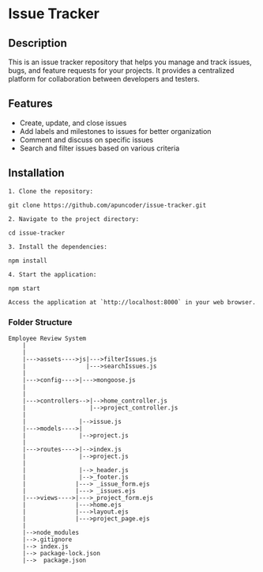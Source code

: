 # Issue Tracker


## Description

This is an issue tracker repository that helps you manage and track issues, bugs, and feature requests for your projects. It provides a centralized platform for collaboration between developers and testers.

## Features

- Create, update, and close issues
- Add labels and milestones to issues for better organization
- Comment and discuss on specific issues
- Search and filter issues based on various criteria

## Installation
```
1. Clone the repository:

git clone https://github.com/apuncoder/issue-tracker.git

2. Navigate to the project directory:

cd issue-tracker

3. Install the dependencies:

npm install

4. Start the application:

npm start

Access the application at `http://localhost:8000` in your web browser.

```
### Folder Structure
```
Employee Review System
    |
    |               
    |--->assets---->js|--->filterIssues.js
    |                 |--->searchIssues.js
    |
    |--->config---->|--->mongoose.js              
    |
    |                
    |--->controllers-->|-->home_controller.js
    |                  |-->project_controller.js
    |
    |               |-->issue.js
    |--->models---->|
    |               |-->project.js
    |
    |--->routes---->|-->index.js
    |               |-->project.js
    |
    |               |-->_header.js
    |               |-->_footer.js
    |              |---> _issue_form.ejs
    |              |---> _issues.ejs
    |--->views---->|--->_project_form.ejs
    |              |--->home.ejs
    |              |--->layout.ejs
    |              |--->project_page.ejs
    |
    |-->node_modules
    |-->.gitignore
    |--> index.js
    |--> package-lock.json
    |-->  package.json
```
